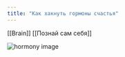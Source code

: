 ```yaml
---
title: "Как хакнуть гормоны счастья"
---
```


[[Brain]] [[Познай сам себя]]


![hormony image](hormony-stesti.jpg)
